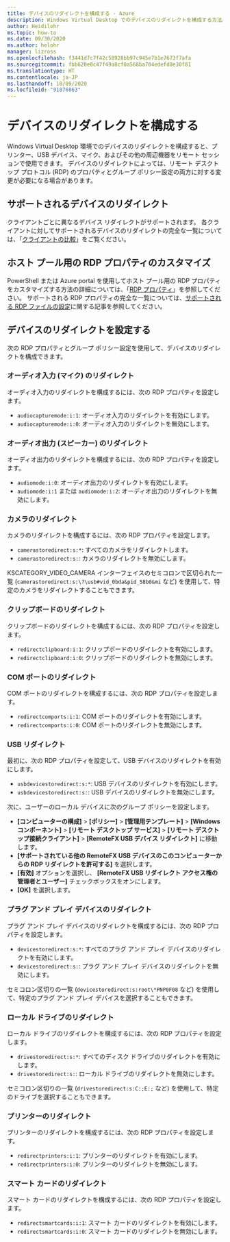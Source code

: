 ```yaml
---
title: デバイスのリダイレクトを構成する - Azure
description: Windows Virtual Desktop でのデバイスのリダイレクトを構成する方法。
author: Heidilohr
ms.topic: how-to
ms.date: 09/30/2020
ms.author: helohr
manager: lizross
ms.openlocfilehash: f3441d7c7f42c58928bb97c945e7b1e7673f7afa
ms.sourcegitcommit: fbb620e0c47f49a8cf0a568ba704edefd0e30f81
ms.translationtype: HT
ms.contentlocale: ja-JP
ms.lasthandoff: 10/09/2020
ms.locfileid: "91876863"
---
```

# <a name="configure-device-redirections"></a>デバイスのリダイレクトを構成する

Windows Virtual Desktop 環境でのデバイスのリダイレクトを構成すると、プリンター、USB デバイス、マイク、およびその他の周辺機器をリモート セッションで使用できます。 デバイスのリダイレクトによっては、リモート デスクトップ プロトコル (RDP) のプロパティとグループ ポリシー設定の両方に対する変更が必要になる場合があります。

## <a name="supported-device-redirections"></a>サポートされるデバイスのリダイレクト

クライアントごとに異なるデバイス リダイレクトがサポートされます。 各クライアントに対してサポートされるデバイスのリダイレクトの完全な一覧については、「[クライアントの比較](https://docs.microsoft.com/windows-server/remote/remote-desktop-services/clients/remote-desktop-app-compare)」をご覧ください。

## <a name="customizing-rdp-properties-for-a-host-pool"></a>ホスト プール用の RDP プロパティのカスタマイズ

PowerShell または Azure portal を使用してホスト プール用の RDP プロパティをカスタマイズする方法の詳細については、「[RDP プロパティ](customize-rdp-properties.md)」を参照してください。 サポートされる RDP プロパティの完全な一覧については、[サポートされる RDP ファイルの設定](https://docs.microsoft.com/windows-server/remote/remote-desktop-services/clients/rdp-files?context=/azure/virtual-desktop/context/context)に関する記事を参照してください。

## <a name="setup-device-redirections"></a>デバイスのリダイレクトを設定する

次の RDP プロパティとグループ ポリシー設定を使用して、デバイスのリダイレクトを構成できます。

### <a name="audio-input-microphone-redirection"></a>オーディオ入力 (マイク) のリダイレクト

オーディオ入力のリダイレクトを構成するには、次の RDP プロパティを設定します。

- `audiocapturemode:i:1`: オーディオ入力のリダイレクトを有効にします。
- `audiocapturemode:i:0`: オーディオ入力のリダイレクトを無効にします。

### <a name="audio-output-speaker-redirection"></a>オーディオ出力 (スピーカー) のリダイレクト

オーディオ出力のリダイレクトを構成するには、次の RDP プロパティを設定します。

- `audiomode:i:0`: オーディオ出力のリダイレクトを有効にします。
- `audiomode:i:1` または `audiomode:i:2`: オーディオ出力のリダイレクトを無効にします。

### <a name="camera-redirection"></a>カメラのリダイレクト

カメラのリダイレクトを構成するには、次の RDP プロパティを設定します。

- `camerastoredirect:s:*`: すべてのカメラをリダイレクトします。
- `camerastoredirect:s:`: カメラのリダイレクトを無効にします。

KSCATEGORY_VIDEO_CAMERA インターフェイスのセミコロンで区切られた一覧 (`camerastoredirect:s:\?\usb#vid_0bda&pid_58b0&mi` など) を使用して、特定のカメラをリダイレクトすることもできます。

### <a name="clipboard-redirection"></a>クリップボードのリダイレクト

クリップボードのリダイレクトを構成するには、次の RDP プロパティを設定します。

- `redirectclipboard:i:1`: クリップボードのリダイレクトを有効にします。
- `redirectclipboard:i:0`: クリップボードのリダイレクトを無効にします。

### <a name="com-port-redirections"></a>COM ポートのリダイレクト

COM ポートのリダイレクトを構成するには、次の RDP プロパティを設定します。

- `redirectcomports:i:1`: COM ポートのリダイレクトを有効にします。
- `redirectcomports:i:0`: COM ポートのリダイレクトを無効にします。

### <a name="usb-redirection"></a>USB リダイレクト

最初に、次の RDP プロパティを設定して、USB デバイスのリダイレクトを有効にします。

- `usbdevicestoredirect:s:*`: USB デバイスのリダイレクトを有効にします。
- `usbdevicestoredirect:s:`: USB デバイスのリダイレクトを無効にします。

次に、ユーザーのローカル デバイスに次のグループ ポリシーを設定します。

- **[コンピューターの構成]**  >  **[ポリシー]** >  **[管理用テンプレート]**  >  **[Windows コンポーネント]**  >  **[リモート デスクトップ サービス]**  >  **[リモート デスクトップ接続クライアント]**  >  **[RemoteFX USB デバイス リダイレクト]** に移動します。
- **[サポートされている他の RemoteFX USB デバイスのこのコンピューターからの RDP リダイレクトを許可する]** を選択します。
- **[有効]** オプションを選択し、 **[RemoteFX USB リダイレクト アクセス権の管理者とユーザー]** チェックボックスをオンにします。
- **[OK]** を選択します。

### <a name="plug-and-play-device-redirection"></a>プラグ アンド プレイ デバイスのリダイレクト

プラグ アンド プレイ デバイスのリダイレクトを構成するには、次の RDP プロパティを設定します。

- `devicestoredirect:s:*`: すべてのプラグ アンド プレイ デバイスのリダイレクトを有効にします。
- `devicestoredirect:s:`: プラグ アンド プレイ デバイスのリダイレクトを無効にします。

セミコロン区切りの一覧 (`devicestoredirect:s:root\*PNP0F08` など) を使用して、特定のプラグ アンド プレイ デバイスを選択することもできます。

### <a name="local-drive-redirection"></a>ローカル ドライブのリダイレクト

ローカル ドライブのリダイレクトを構成するには、次の RDP プロパティを設定します。

- `drivestoredirect:s:*`: すべてのディスク ドライブのリダイレクトを有効にします。
- `drivestoredirect:s:`: ローカル ドライブのリダイレクトを無効にします。

セミコロン区切りの一覧 (`drivestoredirect:s:C:;E:;` など) を使用して、特定のドライブを選択することもできます。

### <a name="printer-redirection"></a>プリンターのリダイレクト

プリンターのリダイレクトを構成するには、次の RDP プロパティを設定します。

- `redirectprinters:i:1`: プリンターのリダイレクトを有効にします。
- `redirectprinters:i:0`: プリンターのリダイレクトを無効にします。

### <a name="smart-card-redirection"></a>スマート カードのリダイレクト

スマート カードのリダイレクトを構成するには、次の RDP プロパティを設定します。

- `redirectsmartcards:i:1`: スマート カードのリダイレクトを有効にします。
- `redirectsmartcards:i:0`: スマート カードのリダイレクトを無効にします。
